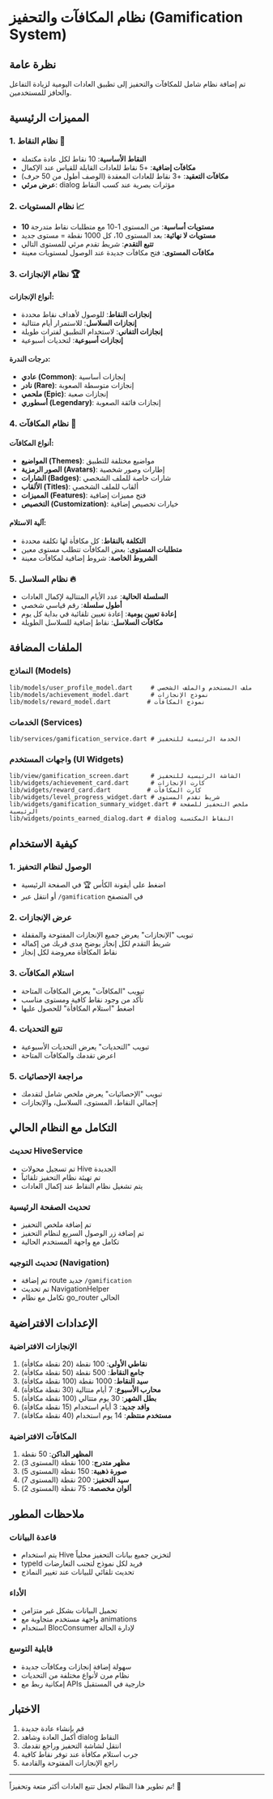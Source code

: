 # نظام المكافآت والتحفيز (Gamification System)

## نظرة عامة
تم إضافة نظام شامل للمكافآت والتحفيز إلى تطبيق العادات اليومية لزيادة التفاعل والحافز للمستخدمين.

## المميزات الرئيسية

### 1. نظام النقاط 🌟
- **النقاط الأساسية**: 10 نقاط لكل عادة مكتملة
- **مكافآت إضافية**: +5 نقاط للعادات القابلة للقياس عند الإكمال
- **مكافآت التعقيد**: +3 نقاط للعادات المعقدة (الوصف أطول من 50 حرف)
- **عرض مرئي**: dialog مؤثرات بصرية عند كسب النقاط

### 2. نظام المستويات 📈
- **10 مستويات أساسية**: من المستوى 1-10 مع متطلبات نقاط متدرجة
- **مستويات لا نهائية**: بعد المستوى 10، كل 1000 نقطة = مستوى جديد
- **تتبع التقدم**: شريط تقدم مرئي للمستوى التالي
- **مكافآت المستوى**: فتح مكافآت جديدة عند الوصول لمستويات معينة

### 3. نظام الإنجازات 🏆
#### أنواع الإنجازات:
- **إنجازات النقاط**: للوصول لأهداف نقاط محددة
- **إنجازات السلاسل**: للاستمرار أيام متتالية
- **إنجازات التفاني**: لاستخدام التطبيق لفترات طويلة
- **إنجازات أسبوعية**: لتحديات أسبوعية

#### درجات الندرة:
- **عادي (Common)**: إنجازات أساسية
- **نادر (Rare)**: إنجازات متوسطة الصعوبة
- **ملحمي (Epic)**: إنجازات صعبة
- **أسطوري (Legendary)**: إنجازات فائقة الصعوبة

### 4. نظام المكافآت 🎁
#### أنواع المكافآت:
- **المواضيع (Themes)**: مواضيع مختلفة للتطبيق
- **الصور الرمزية (Avatars)**: إطارات وصور شخصية
- **الشارات (Badges)**: شارات خاصة للملف الشخصي
- **الألقاب (Titles)**: ألقاب للملف الشخصي
- **المميزات (Features)**: فتح مميزات إضافية
- **التخصيص (Customization)**: خيارات تخصيص إضافية

#### آلية الاستلام:
- **التكلفة بالنقاط**: كل مكافأة لها تكلفة محددة
- **متطلبات المستوى**: بعض المكافآت تتطلب مستوى معين
- **الشروط الخاصة**: شروط إضافية لمكافآت معينة

### 5. نظام السلاسل 🔥
- **السلسلة الحالية**: عدد الأيام المتتالية لإكمال العادات
- **أطول سلسلة**: رقم قياسي شخصي
- **إعادة تعيين يومية**: إعادة تعيين تلقائية في بداية كل يوم
- **مكافآت السلاسل**: نقاط إضافية للسلاسل الطويلة

## الملفات المضافة

### النماذج (Models)
```
lib/models/user_profile_model.dart     # ملف المستخدم والملف الشخصي
lib/models/achievement_model.dart      # نموذج الإنجازات
lib/models/reward_model.dart          # نموذج المكافآت
```

### الخدمات (Services)
```
lib/services/gamification_service.dart # الخدمة الرئيسية للتحفيز
```

### واجهات المستخدم (UI Widgets)
```
lib/view/gamification_screen.dart      # الشاشة الرئيسية للتحفيز
lib/widgets/achievement_card.dart      # كارت الإنجازات
lib/widgets/reward_card.dart          # كارت المكافآت
lib/widgets/level_progress_widget.dart # شريط تقدم المستوى
lib/widgets/gamification_summary_widget.dart # ملخص التحفيز للصفحة الرئيسية
lib/widgets/points_earned_dialog.dart # dialog النقاط المكتسبة
```

## كيفية الاستخدام

### 1. الوصول لنظام التحفيز
- اضغط على أيقونة الكأس 🏆 في الصفحة الرئيسية
- أو انتقل عبر `/gamification` في المتصفح

### 2. عرض الإنجازات
- تبويب "الإنجازات" يعرض جميع الإنجازات المفتوحة والمقفلة
- شريط التقدم لكل إنجاز يوضح مدى قربك من إكماله
- نقاط المكافأة معروضة لكل إنجاز

### 3. استلام المكافآت
- تبويب "المكافآت" يعرض المكافآت المتاحة
- تأكد من وجود نقاط كافية ومستوى مناسب
- اضغط "استلام المكافأة" للحصول عليها

### 4. تتبع التحديات
- تبويب "التحديات" يعرض التحديات الأسبوعية
- اعرض تقدمك والمكافآت المتاحة

### 5. مراجعة الإحصائيات
- تبويب "الإحصائيات" يعرض ملخص شامل لتقدمك
- إجمالي النقاط، المستوى، السلاسل، والإنجازات

## التكامل مع النظام الحالي

### تحديث HiveService
- تم تسجيل محولات Hive الجديدة
- تم تهيئة نظام التحفيز تلقائياً
- يتم تشغيل نظام النقاط عند إكمال العادات

### تحديث الصفحة الرئيسية
- تم إضافة ملخص التحفيز
- تم إضافة زر الوصول السريع لنظام التحفيز
- تكامل مع واجهة المستخدم الحالية

### تحديث التوجيه (Navigation)
- تم إضافة route جديد `/gamification`
- تم تحديث NavigationHelper
- تكامل مع نظام go_router الحالي

## الإعدادات الافتراضية

### الإنجازات الافتراضية
1. **نقاطي الأولى**: 100 نقطة (20 نقطة مكافأة)
2. **جامع النقاط**: 500 نقطة (50 نقطة مكافأة)
3. **سيد النقاط**: 1000 نقطة (100 نقطة مكافأة)
4. **محارب الأسبوع**: 7 أيام متتالية (30 نقطة مكافأة)
5. **بطل الشهر**: 30 يوم متتالي (100 نقطة مكافأة)
6. **وافد جديد**: 3 أيام استخدام (15 نقطة مكافأة)
7. **مستخدم منتظم**: 14 يوم استخدام (40 نقطة مكافأة)

### المكافآت الافتراضية
1. **المظهر الداكن**: 50 نقطة
2. **مظهر متدرج**: 100 نقطة (المستوى 3)
3. **صورة ذهبية**: 150 نقطة (المستوى 5)
4. **سيد التحفيز**: 200 نقطة (المستوى 7)
5. **ألوان مخصصة**: 75 نقطة (المستوى 2)

## ملاحظات المطور

### قاعدة البيانات
- يتم استخدام Hive لتخزين جميع بيانات التحفيز محلياً
- typeId فريد لكل نموذج لتجنب التعارضات
- تحديث تلقائي للبيانات عند تغيير النماذج

### الأداء
- تحميل البيانات بشكل غير متزامن
- واجهة مستخدم متجاوبة مع animations
- استخدام BlocConsumer لإدارة الحالة

### قابلية التوسع
- سهولة إضافة إنجازات ومكافآت جديدة
- نظام مرن لأنواع مختلفة من التحديات
- إمكانية ربط مع APIs خارجية في المستقبل

## الاختبار
1. قم بإنشاء عادة جديدة
2. أكمل العادة وشاهد dialog النقاط
3. انتقل لشاشة التحفيز وراجع تقدمك
4. جرب استلام مكافأة عند توفر نقاط كافية
5. راجع الإنجازات المفتوحة والقادمة

---

تم تطوير هذا النظام لجعل تتبع العادات أكثر متعة وتحفيزاً! 🚀 